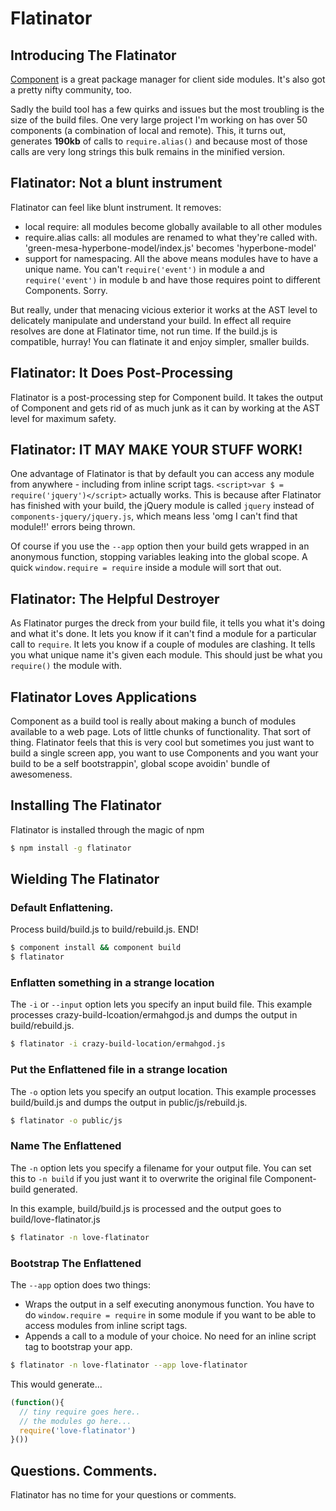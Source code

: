 # Flatinator

## Introducing The Flatinator

[Component](http://github.com/Component) is a great package manager for client side modules. It's also got a pretty nifty community, too.

Sadly the build tool has a few quirks and issues but the most troubling is the size of the build files. One very large project I'm working on has over 50 components (a combination of local and remote). This, it turns out, generates **190kb** of calls to `require.alias()` and because most of those calls are very long strings this bulk remains in the minified version.

## Flatinator: Not a blunt instrument

Flatinator can feel like blunt instrument. It removes:

- local require: all modules become globally available to all other modules
- require.alias calls: all modules are renamed to what they're called with. 'green-mesa-hyperbone-model/index.js' becomes 'hyperbone-model' 
- support for namespacing. All the above means modules have to have a unique name. You can't `require('event')` in module a and `require('event')` in module b and have those requires point to different Components. Sorry.

But really, under that menacing vicious exterior it works at the AST level to delicately manipulate and understand your build. In effect all require resolves are done at Flatinator time, not run time. If the build.js is compatible, hurray! You can flatinate it and enjoy simpler, smaller builds.

## Flatinator: It Does Post-Processing

Flatinator is a post-processing step for Component build. It takes the output of Component and gets rid of as much junk as it can by working at the AST level for maximum safety.

## Flatinator: IT MAY MAKE YOUR STUFF WORK!

One advantage of Flatinator is that by default you can access any module from anywhere - including from inline script tags. `<script>var $ = require('jquery')</script>` actually works. This is because after Flatinator has finished with your build, the jQuery module is called `jquery` instead of `components-jquery/jquery.js`, which means less 'omg I can't find that module!!' errors being thrown.

Of course if you use the `--app` option then your build gets wrapped in an anonymous function, stopping variables leaking into the global scope. A quick `window.require = require` inside a module will sort that out. 

## Flatinator: The Helpful Destroyer

As Flatinator purges the dreck from your build file, it tells you what it's doing and what it's done. It lets you know if it can't find a module for a particular call to `require`. It lets you know if a couple of modules are clashing. It tells you what unique name it's given each module. This should just be what you `require()` the module with.

## Flatinator Loves Applications

Component as a build tool is really about making a bunch of modules available to a web page. Lots of little chunks of functionality. That sort of thing. Flatinator feels that this is very cool but sometimes you just want to build a single screen app, you want to use Components and you want your build to be a self bootstrappin', global scope avoidin' bundle of awesomeness.


## Installing The Flatinator

Flatinator is installed through the magic of npm

```sh
$ npm install -g flatinator
```

## Wielding The Flatinator

### Default Enflattening.

Process build/build.js to build/rebuild.js. END!

```sh
$ component install && component build
$ flatinator
```

### Enflatten something in a strange location

The `-i` or `--input` option lets you specify an input build file. This example processes crazy-build-lcoation/ermahgod.js and dumps the output in build/rebuild.js.

```sh
$ flatinator -i crazy-build-location/ermahgod.js
```

### Put the Enflattened file in a strange location

The `-o` option lets you specify an output location. This example processes build/build.js and dumps the output in public/js/rebuild.js.

```sh
$ flatinator -o public/js
```

### Name The Enflattened

The `-n` option lets you specify a filename for your output file. You can set this to `-n build` if you just want it to overwrite the original file Component-build generated.

In this example, build/build.js is processed and the output goes to build/love-flatinator.js

```sh
$ flatinator -n love-flatinator
```

### Bootstrap The Enflattened

The `--app` option does two things:

- Wraps the output in a self executing anonymous function. You have to do `window.require = require` in some module if you want to be able to access modules from inline script tags. 
- Appends a call to a module of your choice. No need for an inline script tag to bootstrap your app.

```sh
$ flatinator -n love-flatinator --app love-flatinator
```
This would generate...
```js
(function(){
  // tiny require goes here..
  // the modules go here...
  require('love-flatinator')
}())
```

## Questions. Comments. 

Flatinator has no time for your questions or comments.
